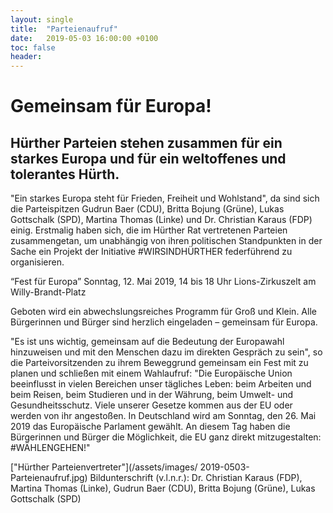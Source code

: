 ```yaml
---
layout: single
title:  "Parteienaufruf"
date:   2019-05-03 16:00:00 +0100
toc: false
header:
---
```


# Gemeinsam für Europa! 
## Hürther Parteien stehen zusammen für ein starkes Europa und für ein weltoffenes und tolerantes Hürth. 

"Ein starkes Europa steht für Frieden, Freiheit und Wohlstand", da sind sich die Parteispitzen Gudrun Baer (CDU), Britta Bojung (Grüne), Lukas Gottschalk (SPD), Martina Thomas (Linke) und Dr. Christian Karaus (FDP) einig. Erstmalig haben sich, die im Hürther Rat vertretenen Parteien zusammengetan, um unabhängig von ihren politischen Standpunkten in der Sache ein Projekt der Initiative #WIRSINDHÜRTHER federführend zu organisieren. 

“Fest für Europa”
Sonntag, 12. Mai 2019, 14 bis 18 Uhr
Lions-Zirkuszelt am Willy-Brandt-Platz

Geboten wird ein abwechslungsreiches Programm für Groß und Klein. Alle Bürgerinnen und Bürger sind herzlich eingeladen – gemeinsam für Europa.

"Es ist uns wichtig, gemeinsam auf die Bedeutung der Europawahl hinzuweisen und mit den Menschen dazu im direkten Gespräch zu sein", so die Parteivorsitzenden zu ihrem Beweggrund gemeinsam ein Fest mit zu planen und schließen mit einem Wahlaufruf: "Die Europäische Union beeinflusst in vielen Bereichen unser tägliches Leben: beim Arbeiten und beim Reisen, beim Studieren und in der Währung, beim Umwelt- und Gesundheitsschutz. Viele unserer Gesetze kommen aus der EU oder werden von ihr angestoßen. In Deutschland wird am Sonntag, den 26. Mai 2019 das Europäische Parlament gewählt. An diesem Tag haben die Bürgerinnen und Bürger die Möglichkeit, die EU ganz direkt mitzugestalten: #WÄHLENGEHEN!" 

["Hürther Parteienvertreter"](/assets/images/ 	2019-0503-Parteienaufruf.jpg)
Bildunterschrift (v.l.n.r.): 
Dr. Christian Karaus (FDP), Martina Thomas (Linke), Gudrun Baer (CDU), Britta Bojung (Grüne), Lukas Gottschalk (SPD) 
